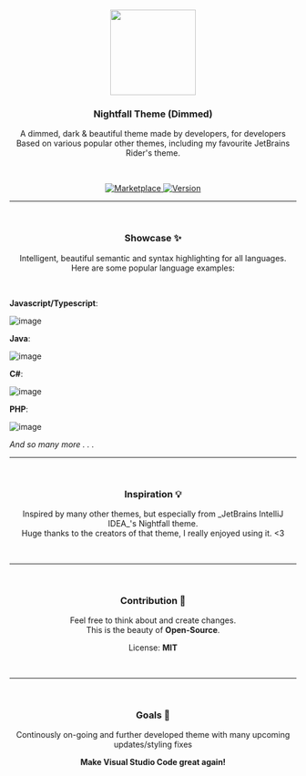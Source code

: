 <p align="center">
   <br />
   <a href="https://marketplace.visualstudio.com/items?itemName=einknuffy.nightfall-dimmed" target="_blank"><img width="150px" src="https://user-images.githubusercontent.com/66639485/219091559-ff751ec6-1f57-4fc2-a399-b052bf91581e.png" /></a>
   <h3 align="center"><b>Nightfall Theme (Dimmed)</b></h3>
   <p align="center">A dimmed, dark & beautiful theme made by developers, for developers <br/> Based on various popular other themes, including my favourite JetBrains Rider's theme.</p>
   <br/>
   <p align="center" style="align: center">
      <a href="https://marketplace.visualstudio.com/items?itemName=einknuffy.nightfall-dimmed" target="_blank">
        <img src="https://img.shields.io/visual-studio-marketplace/r/einknuffy.nightfall-dimmed" alt="Marketplace" />
      </a>
     <a href="https://github.com/einKnuffy/nightfall-theme" target="_blank">
        <img src="https://img.shields.io/github/package-json/v/einknuffy/nightfall-theme" alt="Version" />
      </a>
   </p>
</p>

---

<p align="center">
   <br />
   <h3 align="center"><b>Showcase ✨</b></h3>
   <p align="center">Intelligent, beautiful semantic and syntax highlighting for all languages. <br />Here are some popular language examples:</p>
   <br/>
</p>

**Javascript/Typescript**:

![image](https://user-images.githubusercontent.com/66639485/219090266-cd6eecf4-e3d1-45e3-bdf6-5833ae5783f0.png)

**Java**:

![image](https://user-images.githubusercontent.com/66639485/219090477-e715aea7-4883-4d81-85a8-bb4b6173dc4f.png)

**C#**:

![image](https://user-images.githubusercontent.com/66639485/219090608-dfce065c-c65c-494d-b571-5c3035be5f09.png)

**PHP**:

![image](https://user-images.githubusercontent.com/66639485/219090871-1ccbfa64-93ce-4c62-a089-71a4a4bcf7ff.png)

_And so many more . . ._

---

<p align="center">
   <br />
   <h3 align="center"><b>Inspiration 💡</b></h3>
   <p align="center">Inspired by many other themes, but especially from _JetBrains IntelliJ IDEA_'s Nightfall theme. <br />Huge thanks to the creators of that theme, I really enjoyed using it. <3 </p>
   <br/>
</p>

---

<p align="center">
   <br />
   <h3 align="center"><b>Contribution 🤝</b></h3>
   <p align="center">Feel free to think about and create changes. <br /> This is the beauty of <b>Open-Source</b>. </p>
   <p align="center">License: <b>MIT</b></p>
   <br/>
</p>

---

<p align="center">
   <br />
   <h3 align="center"><b>Goals 🎯</b></h3>
   <p align="center">Continously on-going and further developed theme with many upcoming updates/styling fixes</p>
     <p align="center"><b>Make Visual Studio Code great again!</b></p>
   <br/>
</p>

